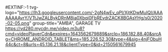 #EXTINF:-1 tvg-logo="https://lh3.googleusercontent.com/-2gN4wEv_qPI/XjtKDwMuIQI/AAAAAAAAvrY/VTtJwZALBykDRnM8ia0Xbqi0FbREvdrZACK8BGAsYHg/s0/2020-02-05.png" group-title="AMBA", GARAGE TV https://vd280.mycdn.me/video.m3u8?cmd=videoPlayerCdn&expires=1643562679889&srcIp=186.182.88.40&srcAg=CHROME_ANDROID_TABLET&ms=185.226.52.30&type=4&sig=4njFObuH44c&ct=8&urls=45.136.21.18&clientType=0&id=2150561679945
